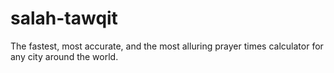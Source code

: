 # salah-tawqit
The fastest, most accurate, and the most alluring prayer times calculator for any city around the world.
